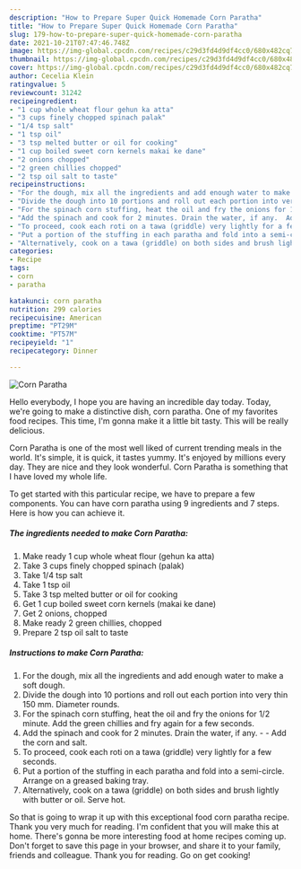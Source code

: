 ```yaml
---
description: "How to Prepare Super Quick Homemade Corn Paratha"
title: "How to Prepare Super Quick Homemade Corn Paratha"
slug: 179-how-to-prepare-super-quick-homemade-corn-paratha
date: 2021-10-21T07:47:46.748Z
image: https://img-global.cpcdn.com/recipes/c29d3fd4d9df4cc0/680x482cq70/corn-paratha-recipe-main-photo.jpg
thumbnail: https://img-global.cpcdn.com/recipes/c29d3fd4d9df4cc0/680x482cq70/corn-paratha-recipe-main-photo.jpg
cover: https://img-global.cpcdn.com/recipes/c29d3fd4d9df4cc0/680x482cq70/corn-paratha-recipe-main-photo.jpg
author: Cecelia Klein
ratingvalue: 5
reviewcount: 31242
recipeingredient:
- "1 cup whole wheat flour gehun ka atta"
- "3 cups finely chopped spinach palak"
- "1/4 tsp salt"
- "1 tsp oil"
- "3 tsp melted butter or oil for cooking"
- "1 cup boiled sweet corn kernels makai ke dane"
- "2 onions chopped"
- "2 green chillies chopped"
- "2 tsp oil salt to taste"
recipeinstructions:
- "For the dough, mix all the ingredients and add enough water to make a soft dough."
- "Divide the dough into 10 portions and roll out each portion into very thin 150 mm. Diameter rounds."
- "For the spinach corn stuffing, heat the oil and fry the onions for 1/2 minute. Add the green chillies and fry again for a few seconds."
- "Add the spinach and cook for 2 minutes. Drain the water, if any.  Add the corn and salt."
- "To proceed, cook each roti on a tawa (griddle) very lightly for a few seconds."
- "Put a portion of the stuffing in each paratha and fold into a semi-circle. Arrange on a greased baking tray."
- "Alternatively, cook on a tawa (griddle) on both sides and brush lightly with butter or oil. Serve hot."
categories:
- Recipe
tags:
- corn
- paratha

katakunci: corn paratha 
nutrition: 299 calories
recipecuisine: American
preptime: "PT29M"
cooktime: "PT57M"
recipeyield: "1"
recipecategory: Dinner

---
```



![Corn Paratha](https://img-global.cpcdn.com/recipes/c29d3fd4d9df4cc0/680x482cq70/corn-paratha-recipe-main-photo.jpg)

Hello everybody, I hope you are having an incredible day today. Today, we're going to make a distinctive dish, corn paratha. One of my favorites food recipes. This time, I'm gonna make it a little bit tasty. This will be really delicious.

Corn Paratha is one of the most well liked of current trending meals in the world. It's simple, it is quick, it tastes yummy. It's enjoyed by millions every day. They are nice and they look wonderful. Corn Paratha is something that I have loved my whole life.




To get started with this particular recipe, we have to prepare a few components. You can have corn paratha using 9 ingredients and 7 steps. Here is how you can achieve it.

<!--inarticleads1-->

##### The ingredients needed to make Corn Paratha:

1. Make ready 1 cup whole wheat flour (gehun ka atta)
1. Take 3 cups finely chopped spinach (palak)
1. Take 1/4 tsp salt
1. Take 1 tsp oil
1. Take 3 tsp melted butter or oil for cooking
1. Get 1 cup boiled sweet corn kernels (makai ke dane)
1. Get 2 onions, chopped
1. Make ready 2 green chillies, chopped
1. Prepare 2 tsp oil salt to taste




<!--inarticleads2-->

##### Instructions to make Corn Paratha:

1. For the dough, mix all the ingredients and add enough water to make a soft dough.
1. Divide the dough into 10 portions and roll out each portion into very thin 150 mm. Diameter rounds.
1. For the spinach corn stuffing, heat the oil and fry the onions for 1/2 minute. Add the green chillies and fry again for a few seconds.
1. Add the spinach and cook for 2 minutes. Drain the water, if any. -  - Add the corn and salt.
1. To proceed, cook each roti on a tawa (griddle) very lightly for a few seconds.
1. Put a portion of the stuffing in each paratha and fold into a semi-circle. Arrange on a greased baking tray.
1. Alternatively, cook on a tawa (griddle) on both sides and brush lightly with butter or oil. Serve hot.




So that is going to wrap it up with this exceptional food corn paratha recipe. Thank you very much for reading. I'm confident that you will make this at home. There's gonna be more interesting food at home recipes coming up. Don't forget to save this page in your browser, and share it to your family, friends and colleague. Thank you for reading. Go on get cooking!
